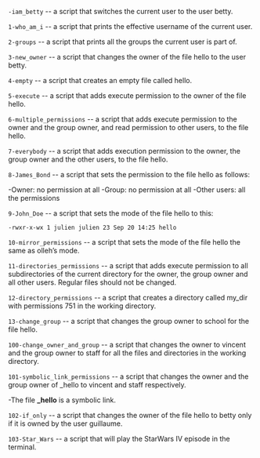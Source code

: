 `-iam_betty`  --  a script that switches the current user to the user betty.
 
`1-who_am_i`  --  a script that prints the effective username of the current user.

`2-groups`  --  a script that prints all the groups the current user is part of.
 
`3-new_owner`  --  a script that changes the owner of the file hello to the user betty.
 
`4-empty`  --   a script that creates an empty file called hello.
 
`5-execute`  --  a script that adds execute permission to the owner of the file hello.
 
`6-multiple_permissions`  --   a script that adds execute permission to the owner and the group owner, and read permission to other users, to the file hello.

`7-everybody`  --  a script that adds execution permission to the owner, the group owner and the other users, to the file hello.

`8-James_Bond`  --  a script that sets the permission to the file hello as follows:

-Owner: no permission at all
-Group: no permission at all
-Other users: all the permissions
 
`9-John_Doe`  --  a script that sets the mode of the file hello to this:

```
-rwxr-x-wx 1 julien julien 23 Sep 20 14:25 hello
```
 
`10-mirror_permissions`  --   a script that sets the mode of the file hello the same as olleh’s mode.

`11-directories_permissions`  --  a script that adds execute permission to all subdirectories of the current directory for the owner, the group owner and all other users. Regular files should not be changed.
 
`12-directory_permissions`  --  a script that creates a directory called my_dir with permissions 751 in the working directory.
 
`13-change_group` --   a script that changes the group owner to school for the file hello.
 
`100-change_owner_and_group`  --   a script that changes the owner to vincent and the group owner to staff for all the files and directories in the working directory.
 
`101-symbolic_link_permissions`  --  a script that changes the owner and the group owner of _hello to vincent and staff respectively.

-The file **_hello** is a symbolic link.
 
`102-if_only`  --   a script that changes the owner of the file hello to betty only if it is owned by the user guillaume.
 
`103-Star_Wars`  -- a script that will play the StarWars IV episode in the terminal.
 
